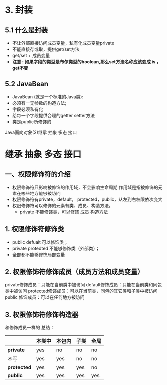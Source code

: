  # 3. 封装

## 5.1 什么是封装
  - 不让外部直接访问成员变量，私有化成员变量private
  - 不能直接存或取，提供get/set方法
  - get/set + 成员变量
  - **注意 : 如果字段的类型是布尔类型的boolean,那么set方法名称应该变成 is ，get不变**
## 5.2  JavaBean
  - JavaBean (就是一个标准的Java类):
  - 必须有一无参数的构造方法;
  - 字段必须私有化
  - 给每一个字段提供合理的getter setter方法
  - 类是public所修饰的

Java面向对象(2)继承 抽象 多态 接口


# 继承 抽象 多态 接口
## 一、权限修饰符的介绍
- 权限修饰符只影响被修饰的作用域，不会影响生命周期
  作用域是指被修饰的元素在哪些地方能够被访问
- 权限修饰符有private，default， protected，public，从左到右权限依次变大
- 权限修饰符可以修饰的元素有类、成员、构造方法。
    - private  不能修饰类，可以修饰 成员 构造方法
## 1. 权限修饰符修饰类
- public defualt   可以修饰类；
- private protedted 不能够修饰类（外部类）；
- 全部都不能够修饰局部变量
## 2. 权限修饰符修饰成员（成员方法和成员变量）

private修饰成员：只能在当前类中被访问
default修饰成员：只能在当前类和同包类中被访问
protected修饰成员：可以在当前类，同包的其它类和子类中被访问
public 修饰成员：可以在任何地方被访问

## 3. 权限修饰符修饰构造器

和修饰成员一样的
总结：

|               | **本类中** | **本包内** | **子类** | **全局** |
| ------------- | ------- | ------- | ------ | ------ |
| **private**   | yes     | no      | no     | no     |
| 不写            | yes     | yes     | no     | no     |
| **protected** | yes     | yes     | yes    | no     |
| **public**    | yes     | yes     | yes    | yes    |


